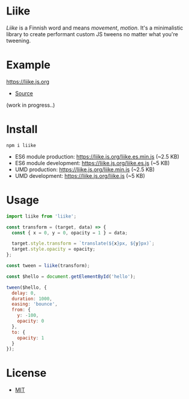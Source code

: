 # Liike
*Liike* is a Finnish word and means *movement*, *motion*. It's a minimalistic library to create performant custom JS tweens no matter what you're tweening.

# Example


https://liike.js.org
- [Source](https://github.com/pakastin/Liike/blob/master/example/index.js)

(work in progress..)

# Install
```
npm i liike
```
- ES6 module production: https://liike.js.org/liike.es.min.js (~2.5 KB)
- ES6 module development: https://liike.js.org/liike.es.js (~5 KB)
- UMD production: https://liike.js.org/liike.min.js (~2.5 KB)
- UMD development: https://liike.js.org/liike.js (~5 KB)

# Usage
```js
import liike from 'liike';

const transform = (target, data) => {
  const { x = 0, y = 0, opacity = 1 } = data;

  target.style.transform = `translate(${x}px, ${y}px)`;
  target.style.opacity = opacity;
};

const tween = liike(transform);

const $hello = document.getElementById('hello');

tween($hello, {
  delay: 0,
  duration: 1000,
  easing: 'bounce',
  from: {
    y: -100,
    opacity: 0
  },
  to: {
    opacity: 1
  }
});
```

# License
- [MIT](https://github.com/pakastin/Liike/blob/master/LICENSE)
